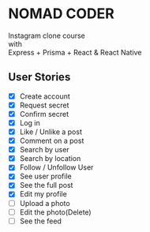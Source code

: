# NOMAD CODER

Instagram clone course
<br>
with
<br>
Express + Prisma + React & React Native

## User Stories

- [x] Create account
- [x] Request secret
- [x] Confirm secret
- [x] Log in
- [x] Like / Unlike a post
- [x] Comment on a post
- [x] Search by user
- [x] Search by location
- [x] Follow / Unfollow User
- [x] See user profile
- [x] See the full post
- [x] Edit my profile
- [ ] Upload a photo
- [ ] Edit the photo(Delete)
- [ ] See the feed
